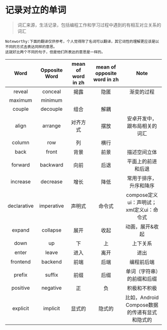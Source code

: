 # 记录对立的单词
> 词汇来源，生活记录，包括编程工作和学习过程中遇到的有相互对立关系的词汇  
  
    Noteworthy:下面的翻译仅供参考，个人觉得除了名词可以翻译，其它词性的理解更应该是以不同的方式去表达同样的意思。
    这就好比两个不同的句子，但是他们所表达的意思是一样的。

| Word            | Opposite Word           | mean of word in zh       | mean of opposite word in zh                         | Note |
| :--:            | :--:                    | :--:                     | :--:                                                | :--: |
| reveal          | conceal                 | 揭露                     | 隐匿                                                 | 渐变的过程 |
| maximum         | minimum                 |                          |                                                     | 
| couple          | decouple                | 组合                     | 解耦                                                 | 
| align           | arrange                 | 对齐方式                  | 摆放                                                | 安卓开发中，跟布局相关的词汇
| column          | row                     | 列                       | 横行                                                 |
| back            | front                   | 背景                     | 前景                                                 | 描述空间立体
| forward         | backward                | 向前                     | 后退                                                 | 平面上的前进和后退
| increase        | decrease                | 增长                     | 降低                                                 | 常用于排序，升序和降序
| declarative     | imperative              | 声明式                   | 命令式                                               | compose定义ui：声明试；xml定义ui：命令式
| expand          | collapse                | 展开                     | 收起                                                 | 动画，展开&收起
| down            | up                      | 下                       | 上                                                   | 上下关系
| enter           | leave                   | 进入                     | 离开                                                 | 进出
| frontend        | backend                 | 前端                     | 后端                                                 | 编程前后端
| prefix          | suffix                  | 前缀                     | 后缀                                                 | 单词（字符串）的前缀和后缀
| positive        | negative                | 正                       | 负                                                   | 积极和不积极
| explicit        | implicit                | 显式的                   | 隐式的                                                | 比如，Android Compose数据的传递有显式和隐式的
